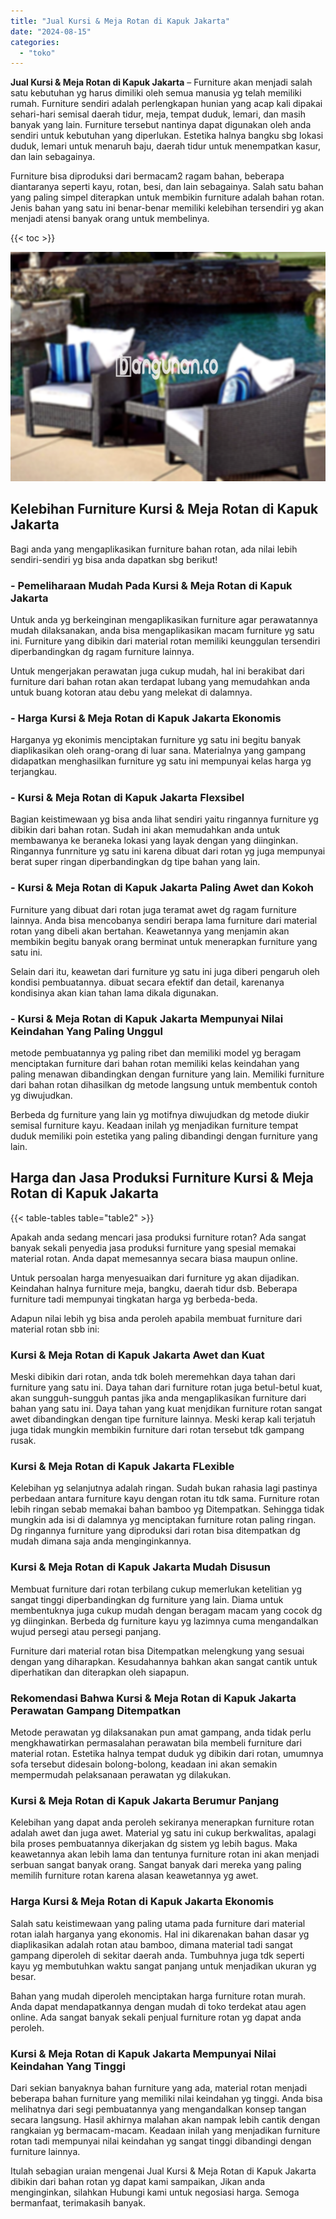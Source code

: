 ```yaml
---
title: "Jual Kursi & Meja Rotan di Kapuk Jakarta"
date: "2024-08-15"
categories: 
  - "toko"
---
```


**Jual Kursi & Meja Rotan di Kapuk Jakarta** – Furniture akan menjadi salah satu kebutuhan yg harus dimiliki oleh semua manusia yg telah memiliki rumah. Furniture sendiri adalah perlengkapan hunian yang acap kali dipakai sehari-hari semisal daerah tidur, meja, tempat duduk, lemari, dan masih banyak yang lain. Furniture tersebut nantinya dapat digunakan oleh anda sendiri untuk kebutuhan yang diperlukan. Estetika halnya bangku sbg lokasi duduk, lemari untuk menaruh baju, daerah tidur untuk menempatkan kasur, dan lain sebagainya.

Furniture bisa diproduksi dari bermacam2 ragam bahan, beberapa diantaranya seperti kayu, rotan, besi, dan lain sebagainya. Salah satu bahan yang paling simpel diterapkan untuk membikin furniture adalah bahan rotan. Jenis bahan yang satu ini benar-benar memiliki kelebihan tersendiri yg akan menjadi atensi banyak orang untuk membelinya.

{{< toc >}}

![Jual Kursi & Meja Rotan di Kapuk Jakarta](/images/kursi-meja-rotan-murah11.png)

## Kelebihan Furniture Kursi & Meja Rotan di Kapuk Jakarta

Bagi anda yang mengaplikasikan furniture bahan rotan, ada nilai lebih sendiri-sendiri yg bisa anda dapatkan sbg berikut!

### \- Pemeliharaan Mudah Pada Kursi & Meja Rotan di Kapuk Jakarta

Untuk anda yg berkeinginan mengaplikasikan furniture agar perawatannya mudah dilaksanakan, anda bisa mengaplikasikan macam furniture yg satu ini. Furniture yang dibikin dari material rotan memiliki keunggulan tersendiri diperbandingkan dg ragam furniture lainnya.

Untuk mengerjakan perawatan juga cukup mudah, hal ini berakibat dari furniture dari bahan rotan akan terdapat lubang yang memudahkan anda untuk buang kotoran atau debu yang melekat di dalamnya.

### \- Harga Kursi & Meja Rotan di Kapuk Jakarta Ekonomis

Harganya yg ekonimis menciptakan furniture yg satu ini begitu banyak diaplikasikan oleh orang-orang di luar sana. Materialnya yang gampang didapatkan menghasilkan furniture yg satu ini mempunyai kelas harga yg terjangkau.

### \- Kursi & Meja Rotan di Kapuk Jakarta Flexsibel

Bagian keistimewaan yg bisa anda lihat sendiri yaitu ringannya furniture yg dibikin dari bahan rotan. Sudah ini akan memudahkan anda untuk membawanya ke beraneka lokasi yang layak dengan yang diinginkan. Ringannya funrniture yg satu ini karena dibuat dari rotan yg juga mempunyai berat super ringan diperbandingkan dg tipe bahan yang lain.

### \- Kursi & Meja Rotan di Kapuk Jakarta Paling Awet dan Kokoh

Furniture yang dibuat dari rotan juga teramat awet dg ragam furniture lainnya. Anda bisa mencobanya sendiri berapa lama furniture dari material rotan yang dibeli akan bertahan. Keawetannya yang menjamin akan membikin begitu banyak orang berminat untuk menerapkan furniture yang satu ini.

Selain dari itu, keawetan dari furniture yg satu ini juga diberi pengaruh oleh kondisi pembuatannya. dibuat secara efektif dan detail, karenanya kondisinya akan kian tahan lama dikala digunakan.

### \- Kursi & Meja Rotan di Kapuk Jakarta Mempunyai Nilai Keindahan Yang Paling Unggul

metode pembuatannya yg paling ribet dan memiliki model yg beragam menciptakan furniture dari bahan rotan memiliki kelas keindahan yang paling menawan dibandingkan dengan furniture yang lain. Memiliki furniture dari bahan rotan dihasilkan dg metode langsung untuk membentuk contoh yg diwujudkan.

Berbeda dg furniture yang lain yg motifnya diwujudkan dg metode diukir semisal furniture kayu. Keadaan inilah yg menjadikan furniture tempat duduk memiliki poin estetika yang paling dibandingi dengan furniture yang lain.

## Harga dan Jasa Produksi Furniture Kursi & Meja Rotan di Kapuk Jakarta

{{< table-tables table="table2" >}}

Apakah anda sedang mencari jasa produksi furniture rotan? Ada sangat banyak sekali penyedia jasa produksi furniture yang spesial memakai material rotan. Anda dapat memesannya secara biasa maupun online.

Untuk persoalan harga menyesuaikan dari furniture yg akan dijadikan. Keindahan halnya furniture meja, bangku, daerah tidur dsb. Beberapa furniture tadi mempunyai tingkatan harga yg berbeda-beda.

Adapun nilai lebih yg bisa anda peroleh apabila membuat furniture dari material rotan sbb ini:

### Kursi & Meja Rotan di Kapuk Jakarta Awet dan Kuat

Meski dibikin dari rotan, anda tdk boleh meremehkan daya tahan dari furniture yang satu ini. Daya tahan dari furniture rotan juga betul-betul kuat, akan sungguh-sungguh pantas jika anda mengaplikasikan furniture dari bahan yang satu ini. Daya tahan yang kuat menjdikan furniture rotan sangat awet dibandingkan dengan tipe furniture lainnya. Meski kerap kali terjatuh juga tidak mungkin membikin furniture dari rotan tersebut tdk gampang rusak.

### Kursi & Meja Rotan di Kapuk Jakarta FLexible

Kelebihan yg selanjutnya adalah ringan. Sudah bukan rahasia lagi pastinya perbedaan antara furniture kayu dengan rotan itu tdk sama. Furniture rotan lebih ringan sebab memakai bahan bamboo yg Ditempatkan. Sehingga tidak mungkin ada isi di dalamnya yg menciptakan furniture rotan paling ringan. Dg ringannya furniture yang diproduksi dari rotan bisa ditempatkan dg mudah dimana saja anda menginginkannya.

### Kursi & Meja Rotan di Kapuk Jakarta Mudah Disusun

Membuat furniture dari rotan terbilang cukup memerlukan ketelitian yg sangat tinggi diperbandingkan dg furniture yang lain. Diama untuk membentuknya juga cukup mudah dengan beragam macam yang cocok dg yg diinginkan. Berbeda dg furniture kayu yg lazimnya cuma mengandalkan wujud persegi atau persegi panjang.

Furniture dari material rotan bisa Ditempatkan melengkung yang sesuai dengan yang diharapkan. Kesudahannya bahkan akan sangat cantik untuk diperhatikan dan diterapkan oleh siapapun.

### Rekomendasi Bahwa Kursi & Meja Rotan di Kapuk Jakarta Perawatan Gampang Ditempatkan

Metode perawatan yg dilaksanakan pun amat gampang, anda tidak perlu mengkhawatirkan permasalahan perawatan bila membeli furniture dari material rotan. Estetika halnya tempat duduk yg dibikin dari rotan, umumnya sofa tersebut didesain bolong-bolong, keadaan ini akan semakin mempermudah pelaksanaan perawatan yg dilakukan.

### Kursi & Meja Rotan di Kapuk Jakarta Berumur Panjang

Kelebihan yang dapat anda peroleh sekiranya menerapkan furniture rotan adalah awet dan juga awet. Material yg satu ini cukup berkwalitas, apalagi bila proses pembuatannya dikerjakan dg sistem yg lebih bagus. Maka keawetannya akan lebih lama dan tentunya furniture rotan ini akan menjadi serbuan sangat banyak orang. Sangat banyak dari mereka yang paling memilih furniture rotan karena alasan keawetannya yg awet.

### Harga Kursi & Meja Rotan di Kapuk Jakarta Ekonomis

Salah satu keistimewaan yang paling utama pada furniture dari material rotan ialah harganya yang ekonomis. Hal ini dikarenakan bahan dasar yg diaplikasikan adalah rotan atau bamboo, dimana material tadi sangat gampang diperoleh di sekitar daerah anda. Tumbuhnya juga tdk seperti kayu yg membutuhkan waktu sangat panjang untuk menjadikan ukuran yg besar.

Bahan yang mudah diperoleh menciptakan harga furniture rotan murah. Anda dapat mendapatkannya dengan mudah di toko terdekat atau agen online. Ada sangat banyak sekali penjual furniture rotan yg dapat anda peroleh.

### Kursi & Meja Rotan di Kapuk Jakarta Mempunyai Nilai Keindahan Yang Tinggi

Dari sekian banyaknya bahan furniture yang ada, material rotan menjadi beberapa bahan furniture yang memiliki nilai keindahan yg tinggi. Anda bisa melihatnya dari segi pembuatannya yang mengandalkan konsep tangan secara langsung. Hasil akhirnya malahan akan nampak lebih cantik dengan rangkaian yg bermacam-macam. Keadaan inilah yang menjadikan furniture rotan tadi mempunyai nilai keindahan yg sangat tinggi dibandingi dengan furniture lainnya.

Itulah sebagian uraian mengenai Jual Kursi & Meja Rotan di Kapuk Jakarta dibikin dari bahan rotan yg dapat kami sampaikan, Jikan anda menginginkan, silahkan Hubungi kami untuk negosiasi harga. Semoga bermanfaat, terimakasih banyak.
